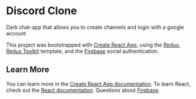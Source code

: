 # Discord Clone

Dark chat-app that allows you to create channels and login with a google account

This project was bootstrapped with [Create React App](https://github.com/facebook/create-react-app), using the [Redux](https://redux.js.org/), [Redux Toolkit](https://redux-toolkit.js.org/) template, and the [Firebase](https://firebase.google.com) social authentication.


## Learn More

You can learn more in the [Create React App documentation](https://facebook.github.io/create-react-app/docs/getting-started).
To learn React, check out the [React documentation](https://reactjs.org/).
Questions about [Firebase](https://firebase.google.com/support/faq).
